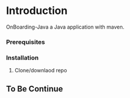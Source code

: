 # Introduction
OnBoarding-Java a Java application with maven.

### Prerequisites

### Installation
1. Clone/downlaod repo

## To Be Continue